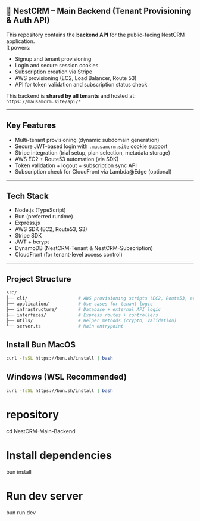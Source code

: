 ## 🧾 NestCRM – Main Backend (Tenant Provisioning & Auth API)

This repository contains the **backend API** for the public-facing NestCRM application.  
It powers:

- Signup and tenant provisioning
- Login and secure session cookies
- Subscription creation via Stripe
- AWS provisioning (EC2, Load Balancer, Route 53)
- API for token validation and subscription status check

This backend is **shared by all tenants** and hosted at:  
`https://mausamcrm.site/api/*`

---

## Key Features

- Multi-tenant provisioning (dynamic subdomain generation)
- Secure JWT-based login with `.mausamcrm.site` cookie support
- Stripe integration (trial setup, plan selection, metadata storage)
- AWS EC2 + Route53 automation (via SDK)
- Token validation + logout + subscription sync API
- Subscription check for CloudFront via Lambda@Edge (optional)

---

## Tech Stack

- Node.js (TypeScript)
- Bun (preferred runtime)
- Express.js
- AWS SDK (EC2, Route53, S3)
- Stripe SDK
- JWT + bcrypt
- DynamoDB (NestCRM-Tenant & NestCRM-Subscription)
- CloudFront (for tenant-level access control)

---

## Project Structure

```bash
src/
├── cli/                   # AWS provisioning scripts (EC2, Route53, etc.)
├── application/           # Use cases for tenant logic
├── infrastructure/        # Database + external API logic
├── interfaces/            # Express routes + controllers
├── utils/                 # Helper methods (crypto, validation)
└── server.ts              # Main entrypoint
```

## Install Bun MacOS
```bash
curl -fsSL https://bun.sh/install | bash
```
## Windows (WSL Recommended)
```bash
curl -fsSL https://bun.sh/install | bash
```

# repository
cd NestCRM-Main-Backend

# Install dependencies
bun install

# Run dev server
bun run dev